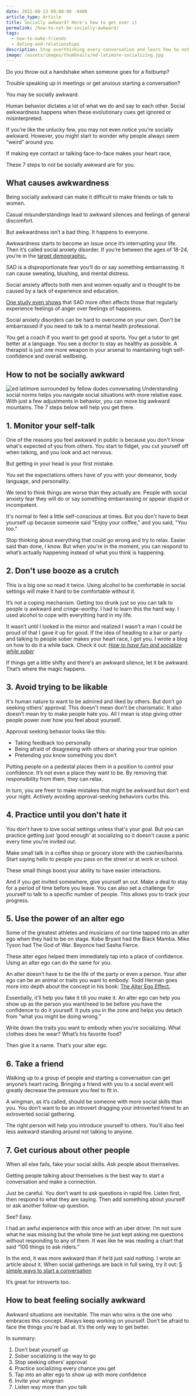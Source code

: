 ```yaml
---
date: 2021-08-23 09:00:00 -0400
article_type: Article
title: Socially awkward? Here's how to get over it
permalink: /how-to-not-be-socially-awkward/
tags:
  - how-to-make-friends
  - dating-and-relationships
description: Stop overthinking every conversation and learn how to not be socially awkward.
image: /assets/images/thumbnails/ed-latimore-socializing.jpg
---
```

Do you throw out a handshake when someone goes for a fistbump?

Trouble speaking up in meetings or get anxious starting a conversation?

You may be socially awkward.

Human behavior dictates a lot of what we do and say to each other. Social awkwardness happens when these evolutionary cues get ignored or misinterpreted.

If you’re like the unlucky few, you may not even notice you’re socially awkward. However, you might start to wonder why people always seem “weird” around you.

If making eye contact or talking face-to-face makes your heart race,

These 7 steps to not be socially awkward are for you.

## What causes awkwardness

Being socially awkward can make it difficult to make friends or talk to women.

Casual misunderstandings lead to awkward silences and feelings of general discomfort.

But awkwardness isn’t a bad thing. It happens to everyone.

Awkwardness starts to become an issue once it’s interrupting your life. Then it’s called social anxiety disorder. If you’re between the ages of 18-24, you’re in the [target demographic.](https://journals.plos.org/plosone/article?id=10.1371/journal.pone.0239133)

SAD is a disproportionate fear you’ll do or say something embarrassing. It can cause sweating, blushing, and mental distress.

Social anxiety affects both men and women equally and is thought to be caused by a lack of experience and education.

[One study even shows](https://www.ncbi.nlm.nih.gov/pmc/articles/PMC2846378/) that SAD more often affects those that regularly experience feelings of anger over feelings of happiness.

Social anxiety disorders can be hard to overcome on your own. Don't be embarrassed if you need to talk to a mental health professional.

You get a coach if you want to get good at sports. You get a tutor to get better at a language. You see a doctor to stay as healthy as possible. A therapist is just one more weapon in your arsenal to maintaining high self-confidence and overall wellbeing.

## How to not be socially awkward

![ed latimore surrounded by fellow dudes conversating](/assets/images/posts/2021/ed-holding-court.jpg) Understanding social norms helps you navigate social situations with more relative ease. With just a few adjustments in behavior, you can move big awkward mountains. The 7 steps below will help you get there.

## 1\. Monitor your self-talk

One of the reasons you feel awkward in public is because you don't know what's expected of you from others. You start to fidget, you cut yourself off when talking, and you look and act nervous.

But getting in your head is your first mistake.

You set the expectations others have of you with your demeanor, body language, and personality.

We tend to think things are worse than they actually are. People with social anxiety fear they will do or say something embarrassing or appear stupid or incompetent.

It's normal to feel a little self-conscious at times. But you don't have to beat yourself up because someone said "Enjoy your coffee," and you said, "You too."

Stop thinking about everything that could go wrong and try to relax. Easier said than done, I know. But when you're in the moment, you can respond to what’s actually happening instead of what you think is happening.

## 2\. Don't use booze as a crutch

This is a big one so read it twice. Using alcohol to be comfortable in social settings will make it hard to be comfortable without it.

It’s not a coping mechanism. Getting too drunk just so you can talk to people is awkward and cringe-worthy. I had to learn this the hard way. I used alcohol to cope with everything hard in my life.

It wasn’t until I looked in the mirror and realized I wasn’t a man I could be proud of that I gave it up for good. If the idea of heading to a bar or party and talking to people sober makes your heart race, I got you. I wrote a blog on how to do it a while back. Check it out: *[How to have fun and socialize while sober](https://edlatimore.com/how-to-have-fun-and-socialize-sober/)*

If things get a little shifty and there's an awkward silence, let it be awkward. That’s where the magic happens.

## 3\. Avoid trying to be likable

It's human nature to want to be admired and liked by others. But don’t go seeking others’ approval. This doesn't mean don't be charismatic. It also doesn’t mean try to make people hate you. All I mean is stop giving other people power over how you feel about yourself.

Approval seeking behavior looks like this:

* Taking feedback too personally
* Being afraid of disagreeing with others or sharing your true opinion
* Pretending you know something you don’t

Putting people on a pedestal places them in a position to control your confidence. It’s not even a place they want to be. By removing that responsibility from them, they can relax.

In turn, you are freer to make mistakes that might be awkward but don’t end your night. Actively avoiding approval-seeking behaviors curbs this.

## 4\. Practice until you don't hate it

You don't have to love social settings unless that's your goal. But you can practice getting just ‘good enough’ at socializing so it doesn't cause a panic every time you're invited out.

Make small talk in a coffee shop or grocery store with the cashier/barista. Start saying hello to people you pass on the street or at work or school.

These small things boost your ability to have easier interactions.

And if you get invited somewhere, give yourself an out. Make a deal to stay for a period of time before you leave. You can also set a challenge for yourself to talk to a specific number of people. This allows you to track your progress.

## 5\. Use the power of an alter ego

Some of the greatest athletes and musicians of our time tapped into an alter ego when they had to be on stage. Kobe Bryant had the Black Mamba. Mike Tyson had The God of War. Beyonce had Sasha Fierce.

These alter egos helped them immediately tap into a place of confidence. Using an alter ego can do the same for you.

An alter doesn’t have to be the life of the party or even a person. Your alter ego can be an animal or traits you want to embody. Todd Herman goes more into depth about the concept in his book: [The Alter Ego Effect.](https://alteregoeffect.com/)

Essentially, it’ll help you fake it till you make it. An alter ego can help you show up as the person you want/need to be before you have the confidence to do it yourself. It puts you in the zone and helps you detach from “what you might be doing wrong.”

Write down the traits you want to embody when you're socializing. What clothes does he wear? What’s his favorite food?

Then give it a name. That’s your alter ego.

## 6\. Take a friend

Walking up to a group of people and starting a conversation can get anyone’s heart racing. Bringing a friend with you to a social event will greatly decrease the pressure you feel to fit in.

A wingman, as it’s called, should be someone with more social skills than you. You don’t want to be an introvert dragging your introverted friend to an extroverted social gathering.

The right person will help you introduce yourself to others. You’ll also feel less awkward standing around not talking to anyone.

## 7\. Get curious about other people

When all else fails, fake your social skills. Ask people about themselves.

Getting people talking about themselves is the best way to start a conversation and make a connection.

Just be careful. You don’t want to ask questions in rapid fire. Listen first, then respond to what they are saying. Then add something about yourself or ask another follow-up question.

See? Easy.

I had an awful experience with this once with an uber driver. I’m not sure what he was missing but the whole time he just kept asking me questions without responding to any of them. It was like he was reading a chart that said “100 things to ask riders.”

In the end, it was more awkward than if he’d just said nothing. I wrote an article about it. When social gatherings are back in full swing, try it out: [5 simple ways to start a conversation](https://edlatimore.com/how-to-start-a-conversation/)

It’s great for introverts too.

## How to beat feeling socially awkward

Awkward situations are inevitable. The man who wins is the one who embraces this concept. Always keep working on yourself. Don’t be afraid to face the things you're bad at. It’s the only way to get better.

In summary:

1. Don’t beat yourself up
2. Sober socializing is the way to go
3. Stop seeking others’ approval
4. Practice socializing every chance you get
5. Tap into an alter ego to show up with more confidence
6. Invite your wingman
7. Listen way more than you talk
